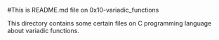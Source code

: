 #This is README.md file on 0x10-variadic_functions

This directory contains some certain files on C programming language about variadic functions.
